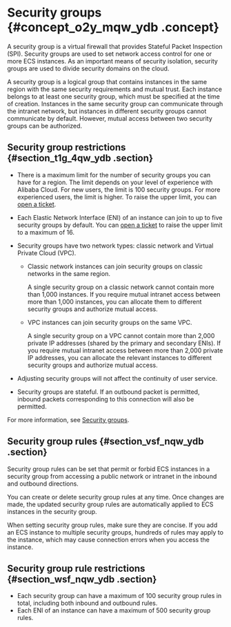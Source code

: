 # Security groups {#concept_o2y_mqw_ydb .concept}

A security group is a virtual firewall that provides Stateful Packet Inspection \(SPI\). Security groups are used to set network access control for one or more ECS instances. As an important means of security isolation, security groups are used to divide security domains on the cloud.

A security group is a logical group that contains instances in the same region with the same security requirements and mutual trust. Each instance belongs to at least one security group, which must be specified at the time of creation. Instances in the same security group can communicate through the intranet network, but instances in different security groups cannot communicate by default. However, mutual access between two security groups can be authorized.

## Security group restrictions {#section_t1g_4qw_ydb .section}

-   There is a maximum limit for the number of security groups you can have for a region. The limit depends on your level of experience with Alibaba Cloud. For new users, the limit is 100 security groups. For more experienced users, the limit is higher. To raise the upper limit, you can [open a ticket](https://workorder-intl.console.aliyun.com/console.htm#/ticket/createIndex).
-   Each Elastic Network Interface \(ENI\) of an instance can join to up to five security groups by default. You can [open a ticket](https://workorder-intl.console.aliyun.com/console.htm#/ticket/createIndex) to raise the upper limit to a maximum of 16.
-   Security groups have two network types: classic network and Virtual Private Cloud \(VPC\).
    -   Classic network instances can join security groups on classic networks in the same region.

        A single security group on a classic network cannot contain more than 1,000 instances. If you require mutual intranet access between more than 1,000 instances, you can allocate them to different security groups and authorize mutual access.

    -   VPC instances can join security groups on the same VPC.

        A single security group on a VPC cannot contain more than 2,000 private IP addresses \(shared by the primary and secondary ENIs\). If you require mutual intranet access between more than 2,000 private IP addresses, you can allocate the relevant instances to different security groups and authorize mutual access.

-   Adjusting security groups will not affect the continuity of user service.
-   Security groups are stateful. If an outbound packet is permitted, inbound packets corresponding to this connection will also be permitted.

For more information, see [Security groups](https://help.aliyun.com/knowledge_detail/87018.html).

## Security group rules {#section_vsf_nqw_ydb .section}

Security group rules can be set that permit or forbid ECS instances in a security group from accessing a public network or intranet in the inbound and outbound directions.

You can create or delete security group rules at any time. Once changes are made, the updated security group rules are automatically applied to ECS instances in the security group.

When setting security group rules, make sure they are concise. If you add an ECS instance to multiple security groups, hundreds of rules may apply to the instance, which may cause connection errors when you access the instance.

## Security group rule restrictions {#section_wsf_nqw_ydb .section}

-   Each security group can have a maximum of 100 security group rules in total, including both inbound and outbound rules.
-   Each ENI of an instance can have a maximum of 500 security group rules.


